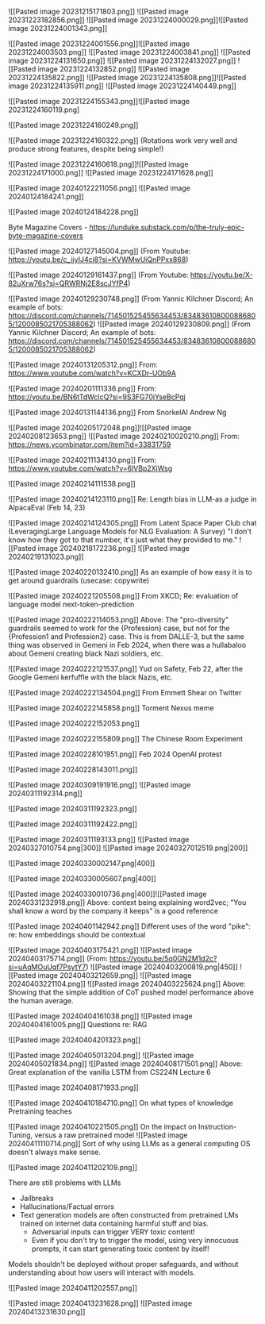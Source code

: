 ![[Pasted image 20231215171803.png]]
![[Pasted image 20231223182856.png]]
![[Pasted image 20231224000029.png]]![[Pasted image 20231224001343.png]]

![[Pasted image 20231224001556.png]]![[Pasted image 20231224003503.png]]
![[Pasted image 20231224003841.png]]
![[Pasted image 20231224131650.png]]
![[Pasted image 20231224132027.png]]
![[Pasted image 20231224132852.png]]
![[Pasted image 20231224135822.png]]
![[Pasted image 20231224135808.png]]![[Pasted image 20231224135911.png]]
![[Pasted image 20231224140449.png]]


![[Pasted image 20231224155343.png]]![[Pasted image 20231224160119.png]

![[Pasted image 20231224160249.png]]

![[Pasted image 20231224160322.png]]
(Rotations work very well and produce strong features, despite being simple!)

![[Pasted image 20231224160618.png]]![[Pasted image 20231224171000.png]]
![[Pasted image 20231224171628.png]]

![[Pasted image 20240122211056.png]]
![[Pasted image 20240124184241.png]]

![[Pasted image 20240124184228.png]]

Byte Magazine Covers - https://lunduke.substack.com/p/the-truly-epic-byte-magazine-covers

![[Pasted image 20240127145004.png]]
(From Youtube: https://youtu.be/c_jjyIJ4ci8?si=KVWMwUiQnPPxx868)

![[Pasted image 20240129161437.png]]
(From Youtube: https://youtu.be/X-82uXrw76s?si=QRWRNj2E8scJYfP4)

![[Pasted image 20240129230748.png]]
(From Yannic Kilchner Discord; An example of bots: https://discord.com/channels/714501525455634453/834836108000886805/1200085021705388062)
![[Pasted image 20240129230809.png]]
(From Yannic Kilchner Discord; An example of bots: https://discord.com/channels/714501525455634453/834836108000886805/1200085021705388062)


![[Pasted image 20240131205312.png]]
From: https://www.youtube.com/watch?v=KCXDr-UOb9A

![[Pasted image 20240201111336.png]]
From: https://youtu.be/BN6tTdWcIcQ?si=9S3FG70jYseBcPqj

![[Pasted image 20240131144136.png]]
From SnorkelAI Andrew Ng

![[Pasted image 20240205172048.png]]![[Pasted image 20240208123653.png]]
![[Pasted image 20240210020210.png]]
From: https://news.ycombinator.com/item?id=33831759 

![[Pasted image 20240211134130.png]]
From: https://www.youtube.com/watch?v=6lVBp2XjWsg

![[Pasted image 20240214111538.png]]

![[Pasted image 20240214123110.png]]
Re: Length bias in LLM-as a judge in AlpacaEval (Feb 14, 23)

![[Pasted image 20240214124305.png]]
From Latent Space Paper Club chat (LeveragingLarge Language Models for NLG Evaluation: A Survey) "I don't know how they got to that number, it's just what they provided to me."
![[Pasted image 20240218172236.png]]
![[Pasted image 20240219131023.png]]

![[Pasted image 20240220132410.png]]
As an example of how easy it is to get around guardrails (usecase: copywrite)

![[Pasted image 20240221205508.png]]
From XKCD; Re: evaluation of language model next-token-prediction

![[Pasted image 20240222114053.png]]
Above: The "pro-diversity" guardrails seemed to work for the {Profession} case, but not for the {Profession1 and Profession2} case. This is from DALLE-3, but the same thing was observed in Gemeni in Feb 2024, when there was a hullabaloo about Gemeni creating black Nazi soldiers, etc.

![[Pasted image 20240222121537.png]]
Yud on Safety, Feb 22, after the Google Gemeni kerfuffle with the black Nazis, etc.

![[Pasted image 20240222134504.png]]
From Emmett Shear on Twitter

![[Pasted image 20240222145858.png]]
Torment Nexus meme

![[Pasted image 20240222152053.png]]

![[Pasted image 20240222155809.png]]
The Chinese Room Experiment

![[Pasted image 20240228101951.png]]
Feb 2024 OpenAI protest

![[Pasted image 20240228143011.png]]

![[Pasted image 20240309191916.png]]
![[Pasted image 20240311192314.png]]

![[Pasted image 20240311192323.png]]

![[Pasted image 20240311192422.png]]

![[Pasted image 20240311193133.png]]
![[Pasted image 20240327010754.png|300]]
![[Pasted image 20240327012519.png|200]]

![[Pasted image 20240330002147.png|400]]

![[Pasted image 20240330005607.png|400]]

![[Pasted image 20240330010736.png|400]]![[Pasted image 20240331232918.png]]
Above: context being explaining word2vec; "You shall know a word by the company it keeps" is a good reference

![[Pasted image 20240401142942.png]]
Different uses of the word "pike": re: how embeddings should be contextual

![[Pasted image 20240403175421.png]]
![[Pasted image 20240403175714.png]]
(From: https://youtu.be/5q0GN2M1d2c?si=uAqMOuUqf7PsytY7)
![[Pasted image 20240403200819.png|450]]
![[Pasted image 20240403212659.png]]
![[Pasted image 20240403221104.png]]
![[Pasted image 20240403225624.png]]
Above: Showing that the simple addition of CoT pushed model performance above the human average.


![[Pasted image 20240404161038.png]]
![[Pasted image 20240404161005.png]]
Questions re: RAG

![[Pasted image 20240404201323.png]]

![[Pasted image 20240405013204.png]]
![[Pasted image 20240405021834.png]]
![[Pasted image 20240408171501.png]]
Above: Great explanation of the vanilla LSTM from CS224N Lecture 6

![[Pasted image 20240408171933.png]]


![[Pasted image 20240410184710.png]]
On what types of knowledge Pretraining teaches

![[Pasted image 20240410221505.png]]
On the impact on Instruction-Tuning, versus a raw pretrained model
![[Pasted image 20240411110714.png]]
Sort of why using LLMs as a general computing OS doesn't always make sense.

![[Pasted image 20240411202109.png]]

There are still problems with LLMs
- Jailbreaks
- Hallucinations/Factual errors
- Text generation models are often constructed from pretrained LMs trained on internet data containing harmful stuff and bias.
	- Adversarial inputs can trigger VERY toxic content!
	- Even if you don't try to trigger the model, using very innocuous prompts, it can start generating toxic content by itself!

Models shouldn't be deployed without proper safeguards, and without understanding about how users will interact with models.

![[Pasted image 20240411202557.png]]

![[Pasted image 20240413231628.png]]
![[Pasted image 20240413231630.png]]
